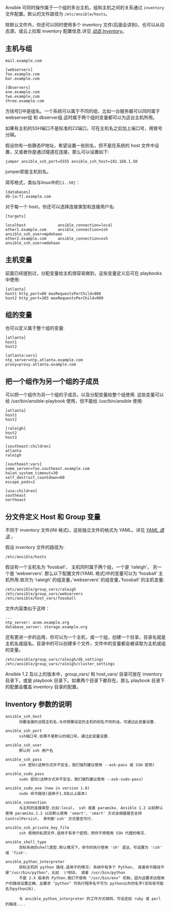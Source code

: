 Ansible 可同时操作属于一个组的多台主机，组和主机之间的关系通过 `inventory`文件配置。默认的文件路径为 `/etc/ansible/hosts`。

除默认文件外，你还可以同时使用多个 inventory 文件(后面会讲到)，也可以从动态源，或云上拉取 inventory 配置信息.详见 [*动态 Inventory*](http://www.ansible.com.cn/docs/intro_dynamic_inventory.html)。

## 主机与组

```
mail.example.com

[webservers]
foo.example.com
bar.example.com

[dbservers]
one.example.com
two.example.com
three.example.com
```

方括号[]中是组名。一个系统可以属于不同的组，比如一台服务器可以同时属于 webserver组 和 dbserver组.这时属于两个组的变量都可以为这台主机所用。

如果有主机的SSH端口不是标准的22端口，可在主机名之后加上端口号，用冒号分隔。

假设你有一些静态IP地址，希望设置一些别名，但不是在系统的 host 文件中设置，又或者你是通过隧道在连接，那么可以设置如下:

```
jumper ansible_ssh_port=5555 ansible_ssh_host=192.168.1.50
```

jumper即是主机别名。

简写格式，类似与linux中的`{1..50}`：

```
[databases]
db-[a:f].example.com
```

对于每一个 host，你还可以选择连接类型和连接用户名:

```
[targets]

localhost              ansible_connection=local
other1.example.com     ansible_connection=ssh        ansible_ssh_user=mpdehaan
other2.example.com     ansible_connection=ssh        ansible_ssh_user=mdehaan
```

## 主机变量

前面已经提到过，分配变量给主机很容易做到，这些变量定义后可在 playbooks 中使用:

```
[atlanta]
host1 http_port=80 maxRequestsPerChild=808
host2 http_port=303 maxRequestsPerChild=909
```

## 组的变量

也可以定义属于整个组的变量:

```
[atlanta]
host1
host2

[atlanta:vars]
ntp_server=ntp.atlanta.example.com
proxy=proxy.atlanta.example.com
```

## 把一个组作为另一个组的子成员

可以把一个组作为另一个组的子成员，以及分配变量给整个组使用.
这些变量可以给 /usr/bin/ansible-playbook 使用，但不能给 /usr/bin/ansible 使用:

```
[atlanta]
host1
host2

[raleigh]
host2
host3

[southeast:children]
atlanta
raleigh

[southeast:vars]
some_server=foo.southeast.example.com
halon_system_timeout=30
self_destruct_countdown=60
escape_pods=2

[usa:children]
southeast
northeast
```

## 分文件定义 Host 和 Group 变量

不同于 inventory 文件(INI 格式)，这些独立文件的格式为 YAML。详见 [*YAML 语法*](http://www.ansible.com.cn/docs/YAMLSyntax.html) 。

假设 inventory 文件的路径为:

```
/etc/ansible/hosts
```

假设有一个主机名为 ‘foosball’， 主机同时属于两个组，一个是 ‘raleigh’， 另一个是 ‘webservers’. 那么以下配置文件(YAML 格式)中的变量可以为 ‘foosball’ 主机所用.依次为 ‘raleigh’ 的组变量，’webservers’ 的组变量，’foosball’ 的主机变量:

```
/etc/ansible/group_vars/raleigh
/etc/ansible/group_vars/webservers
/etc/ansible/host_vars/foosball
```

文件内容类似于这样：

```
---
ntp_server: acme.example.org
database_server: storage.example.org
```

还有更进一步的运用，你可以为一个主机，或一个组，创建一个目录，目录名就是主机名或组名。目录中的可以创建多个文件，文件中的变量都会被读取为主机或组的变量。

```
/etc/ansible/group_vars/raleigh/db_settings
/etc/ansible/group_vars/raleigh/cluster_settings
```

Ansible 1.2 及以上的版本中，group_vars/ 和 host_vars/ 目录可放在 inventory 目录下，或是 playbook 目录下。如果两个目录下都存在，那么 playbook 目录下的配置会覆盖 inventory 目录的配置。

## Inventory 参数的说明

```
ansible_ssh_host
      将要连接的远程主机名.与你想要设定的主机的别名不同的话，可通过此变量设置.

ansible_ssh_port
      ssh端口号.如果不是默认的端口号，通过此变量设置.

ansible_ssh_user
      默认的 ssh 用户名

ansible_ssh_pass
      ssh 密码(这种方式并不安全，我们强烈建议使用 --ask-pass 或 SSH 密钥)

ansible_sudo_pass
      sudo 密码(这种方式并不安全，我们强烈建议使用 --ask-sudo-pass)

ansible_sudo_exe (new in version 1.8)
      sudo 命令路径(适用于1.8及以上版本)

ansible_connection
      与主机的连接类型.比如:local， ssh 或者 paramiko. Ansible 1.2 以前默认使用 paramiko.1.2 以后默认使用 'smart'，'smart' 方式会根据是否支持 ControlPersist， 来判断'ssh' 方式是否可行.

ansible_ssh_private_key_file
      ssh 使用的私钥文件.适用于有多个密钥，而你不想使用 SSH 代理的情况.

ansible_shell_type
      目标系统的shell类型.默认情况下，命令的执行使用 'sh' 语法，可设置为 'csh' 或 'fish'.

ansible_python_interpreter
      目标主机的 python 路径.适用于的情况: 系统中有多个 Python， 或者命令路径不是"/usr/bin/python"，比如  \*BSD， 或者 /usr/bin/python
      不是 2.X 版本的 Python.我们不使用 "/usr/bin/env" 机制，因为这要求远程用户的路径设置正确，且要求 "python" 可执行程序名不可为 python以外的名字(实际有可能名为python26).

      与 ansible_python_interpreter 的工作方式相同，可设定如 ruby 或 perl 的路径....
```

